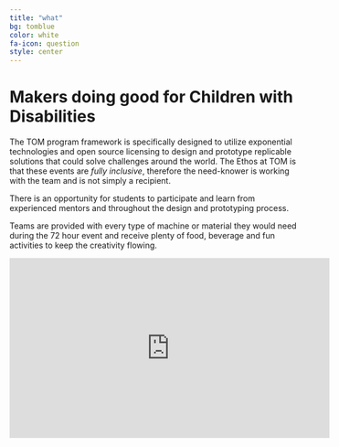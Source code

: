 ```yaml
---
title: "what"
bg: tomblue 
color: white
fa-icon: question
style: center
---
```


<h1>Makers doing good for Children with Disabilities</h1>

<p>The TOM program framework is specifically designed to utilize exponential technologies and open source licensing to design and prototype replicable solutions that could solve challenges around the world. The Ethos at TOM is that these events are <em>fully inclusive</em>, therefore the need-knower is working with the team and is not simply a recipient.</p>

<p>There is an opportunity for students to participate and learn from experienced mentors and throughout the design and prototyping process.</p>

<p>Teams are provided with every type of machine or material they would need during the 72 hour event and receive plenty of food, beverage and fun activities to keep the creativity flowing.</p>

<iframe width="560" height="315" src="https://www.youtube.com/embed/I_BQzJD9gpo" frameborder="0" allowfullscreen></iframe>
